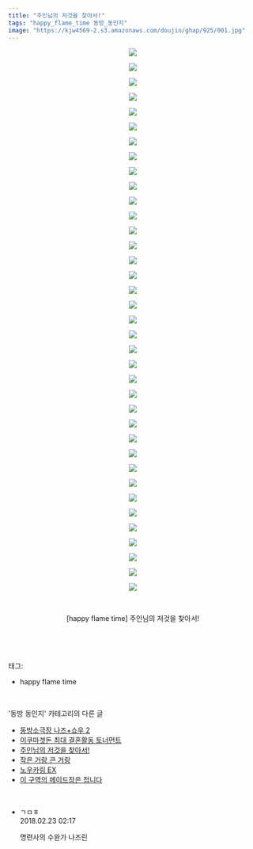 ```yaml
---
title: "주인님의 저것을 찾아서!"
tags: "happy_flame_time 동방_동인지"
image: "https://kjw4569-2.s3.amazonaws.com/doujin/ghap/925/001.jpg"
---
```

<div class="article">
<p style="text-align: center; clear: none; float: none;"><img src="{{ site.imgserver9 }}/ghap/925/001.jpg"/></p>
<p style="text-align: center; clear: none; float: none;"><img src="{{ site.imgserver9 }}/ghap/925/002.jpg"/></p>
<p style="text-align: center; clear: none; float: none;"><img src="{{ site.imgserver9 }}/ghap/925/003.jpg"/></p>
<p style="text-align: center; clear: none; float: none;"><img src="{{ site.imgserver9 }}/ghap/925/004.jpg"/></p>
<p style="text-align: center; clear: none; float: none;"><img src="{{ site.imgserver9 }}/ghap/925/005.jpg"/></p>
<p style="text-align: center; clear: none; float: none;"><img src="{{ site.imgserver9 }}/ghap/925/006.jpg"/></p>
<p style="text-align: center; clear: none; float: none;"><img src="{{ site.imgserver9 }}/ghap/925/007.jpg"/></p>
<p style="text-align: center; clear: none; float: none;"><img src="{{ site.imgserver9 }}/ghap/925/008.jpg"/></p>
<p style="text-align: center; clear: none; float: none;"><img src="{{ site.imgserver9 }}/ghap/925/009.jpg"/></p>
<p style="text-align: center; clear: none; float: none;"><img src="{{ site.imgserver9 }}/ghap/925/010.jpg"/></p>
<p style="text-align: center; clear: none; float: none;"><img src="{{ site.imgserver9 }}/ghap/925/011.jpg"/></p>
<p style="text-align: center; clear: none; float: none;"><img src="{{ site.imgserver9 }}/ghap/925/012.jpg"/></p>
<p style="text-align: center; clear: none; float: none;"><img src="{{ site.imgserver9 }}/ghap/925/013.jpg"/></p>
<p style="text-align: center; clear: none; float: none;"><img src="{{ site.imgserver9 }}/ghap/925/014.jpg"/></p>
<p style="text-align: center; clear: none; float: none;"><img src="{{ site.imgserver9 }}/ghap/925/015.jpg"/></p>
<p style="text-align: center; clear: none; float: none;"><img src="{{ site.imgserver9 }}/ghap/925/016.jpg"/></p>
<p style="text-align: center; clear: none; float: none;"><img src="{{ site.imgserver9 }}/ghap/925/017.jpg"/></p>
<p style="text-align: center; clear: none; float: none;"><img src="{{ site.imgserver9 }}/ghap/925/018.jpg"/></p>
<p style="text-align: center; clear: none; float: none;"><img src="{{ site.imgserver9 }}/ghap/925/019.jpg"/></p>
<p style="text-align: center; clear: none; float: none;"><img src="{{ site.imgserver9 }}/ghap/925/020.jpg"/></p>
<p style="text-align: center; clear: none; float: none;"><img src="{{ site.imgserver9 }}/ghap/925/021.jpg"/></p>
<p style="text-align: center; clear: none; float: none;"><img src="{{ site.imgserver9 }}/ghap/925/022.jpg"/></p>
<p style="text-align: center; clear: none; float: none;"><img src="{{ site.imgserver9 }}/ghap/925/023.jpg"/></p>
<p style="text-align: center; clear: none; float: none;"><img src="{{ site.imgserver9 }}/ghap/925/024.jpg"/></p>
<p style="text-align: center; clear: none; float: none;"><img src="{{ site.imgserver9 }}/ghap/925/025.jpg"/></p>
<p style="text-align: center; clear: none; float: none;"><img src="{{ site.imgserver9 }}/ghap/925/026.jpg"/></p>
<p style="text-align: center; clear: none; float: none;"><img src="{{ site.imgserver9 }}/ghap/925/027.jpg"/></p>
<p style="text-align: center; clear: none; float: none;"><img src="{{ site.imgserver9 }}/ghap/925/028.jpg"/></p>
<p style="text-align: center; clear: none; float: none;"><img src="{{ site.imgserver9 }}/ghap/925/029.jpg"/></p>
<p style="text-align: center; clear: none; float: none;"><img src="{{ site.imgserver9 }}/ghap/925/030.jpg"/></p>
<p style="text-align: center; clear: none; float: none;"><img src="{{ site.imgserver9 }}/ghap/925/031.jpg"/></p>
<p style="text-align: center; clear: none; float: none;"><img src="{{ site.imgserver9 }}/ghap/925/032.jpg"/></p>
<p style="text-align: center; clear: none; float: none;"><img src="{{ site.imgserver9 }}/ghap/925/033.jpg"/></p>
<p style="text-align: center; clear: none; float: none;"><img src="{{ site.imgserver9 }}/ghap/925/034.jpg"/></p>
<p style="text-align: center; clear: none; float: none;"><img src="{{ site.imgserver9 }}/ghap/925/035.jpg"/></p>
<p style="text-align: center; clear: none; float: none;"><img src="{{ site.imgserver9 }}/ghap/925/036.jpg"/></p>
<p style="text-align: center; clear: none; float: none;"><img src="{{ site.imgserver9 }}/ghap/925/037.jpg"/></p>
<p style="text-align: center; clear: none; float: none;"><br/></p>
<p style="text-align: center; clear: none; float: none;">[happy flame time] 주인님의 저것을 찾아서!</p>
<p><br/></p>
</div><br/>
<div class="tagTrail">
<p>태그: </p>
<ul>
<li>happy flame time</li>
</ul>
</div><br/>
<div class="another">
<p>'동방 동인지' 카테고리의 다른 글</p>
<ul>
<li><a href="/ghap_927">동방소극장 나즈+쇼우 2</a></li>
<li><a href="/ghap_926">이쿠마겟돈 최대 결혼활동 토너먼트</a></li>
<li><a href="/ghap_925">주인님의 저것을 찾아서!</a></li>
<li><a href="/ghap_924">작은 거랑 큰 거랑</a></li>
<li><a href="/ghap_923">노우카링 EX</a></li>
<li><a href="/ghap_922">이 구역의 메이드장은 접니다</a></li>
</ul>
</div><br/>
<div class="cb_module cb_fluid">
<div class="cb_wrt cb_profile">
<div class="comment">
<ul>
<li class="cb_thumb_off" id="comment15204719">
<div class="cb_comment_area">
<div class="cb_info_area">
<div class="cb_section">
<span class="cb_nick_name">ㄱㅁㅎ</span>
</div>
<div class="cb_section">
<span class="cb_date">2018.02.23 02:17 </span>
</div>
</div>
<div class="cb_dsc_comment">
<p class="cb_dsc">
											명련사의 수완가 나즈린
										</p>
</div>
</div></li>
</ul>
</div>
</div><!-- commentList close -->
</div><br/>
